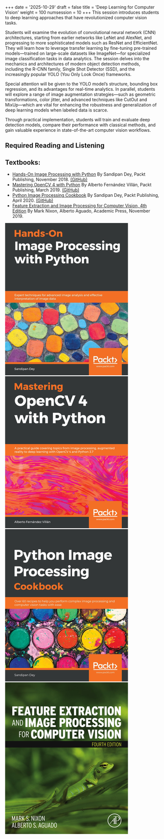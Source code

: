 +++
date = '2025-10-29'
draft = false
title = 'Deep Learning for Computer Vision'
weight = 100
numsession = 10
+++
This session introduces students to deep learning approaches that have revolutionized computer vision tasks.

Students will examine the evolution of convolutional neural network (CNN) architectures, starting from earlier networks like LeNet and AlexNet, and progressing to more sophisticated models such as ResNet and EfficientNet. They will learn how to leverage transfer learning by fine-tuning pre-trained models—trained on large-scale datasets like ImageNet—for specialized image classification tasks in data analytics. The session delves into the mechanics and architectures of modern object detection methods, including the R-CNN family, Single Shot Detector (SSD), and the increasingly popular YOLO (You Only Look Once) frameworks.

Special attention will be given to the YOLO model’s structure, bounding box regression, and its advantages for real-time analytics. In parallel, students will explore a range of image augmentation strategies—such as geometric transformations, color jitter, and advanced techniques like CutOut and MixUp—which are vital for enhancing the robustness and generalization of deep learning models when labeled data is scarce.

Through practical implementation, students will train and evaluate deep detection models, compare their performance with classical methods, and gain valuable experience in state-of-the-art computer vision workflows.

## Required Reading and Listening

<!-- Listen to the [podcast](../../podcasts/podcast-10-symbolic-ai/): -->

<!-- Listen to the podcast: -->

<!-- <audio controls>
    <source src="https://insight-gsu-edu-msa8700-public-files-us-east-1.s3.us-east-1.amazonaws.com/podcast/Neuro-Symbolic_AI_Blending_Neural_Networks_and_Symbolic_Reasoning.wav" type="audio/wav">
    Your browser does not support the audio element.
</audio> -->

## Textbooks: 
 - [Hands-On Image Processing with Python](https://go.oreilly.com/georgia-state-university/library/view/hands-on-image-processing/9781789343731/)
By Sandipan Dey, Packt Publishing, November 2018. [(GitHub)](https://github.com/PacktPublishing/Hands-On-Image-Processing-with-Python)
- [Mastering OpenCV 4 with Python](https://go.oreilly.com/georgia-state-university/library/view/mastering-opencv-4/9781789344912/)
By Alberto Fernández Villán, Packt Publishing, March 2019. [(GitHub)](https://github.com/PacktPublishing/Mastering-OpenCV-4-with-Python)
- [Python Image Processing Cookbook](https://go.oreilly.com/georgia-state-university/library/view/python-image-processing/9781789537147/)
By Sandipan Dey, Packt Publishing, April 2020. [(GitHub)](https://github.com/PacktPublishing/Python-Image-Processing-Cookbook)
- [Feature Extraction and Image Processing for Computer Vision, 4th Edition](https://go.oreilly.com/georgia-state-university/library/view/feature-extraction-and/9780128149775/)
By Mark Nixon, Alberto Aguado, Academic Press, November 2019.

![Hands-On Image Processing with Python](Bookcover_Hands-On_Image_Processing_with_Python.jpeg)
![Mastering OpenCV 4 with Python](Bookcover_Mastering_OpenCV_4_with_Python.jpeg)
![Python Image Processing Cookbook](Bookcover_Python_Image_Processing_Cookbook.jpeg)
![Feature Extraction and Image Processing for Computer Vision, 4th Edition](Bookcover_Feature_Extraction_and_Image_Processing_for_Computer_Vision.jpeg)

